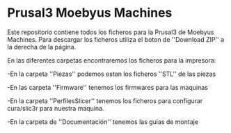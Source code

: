 PrusaI3 Moebyus Machines
=======
Este repositorio contiene todos los ficheros para la PrusaI3 de Moebyus Machines.
Para descargar los ficheros utiliza el boton de ''Download ZIP'' a la derecha de la página.

En las diferentes carpetas encontraremos los ficheros para la impresora:

-En la carpeta ''Piezas'' podemos estan los ficheros ''STL'' de las piezas

-En las carpeta ''Firmware'' tenemos los firmwares para las maquinas

-En la carpeta ''PerfilesSlicer'' tenemos los ficheros para configurar cura/slic3r para nuestra maquina.

-En la carpeta de ''Documentación'' tenemos las guias de montaje
